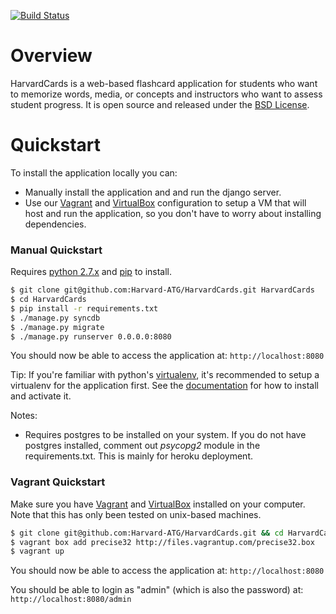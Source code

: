 [![Build Status](https://travis-ci.org/Harvard-ATG/HarvardCards.png?branch=dev)](https://travis-ci.org/Harvard-ATG/HarvardCards)

# Overview

HarvardCards is a web-based flashcard application for students who want to memorize words, media, or concepts and instructors who want to assess student progress. It is open source and released under the [BSD License](https://github.com/Harvard-ATG/HarvardCards/blob/master/LICENSE).

# Quickstart

To  install the application locally you can:
- Manually install the application and and run the django server.
- Use our [Vagrant](http://www.vagrantup.com/) and [VirtualBox](https://www.virtualbox.org/) configuration to setup a VM that will host and run the application, so you don't have to worry about installing dependencies.

### Manual Quickstart

Requires [python 2.7.x](http://python.org/download/releases/) and [pip](http://www.pip-installer.org/) to install.

```sh
$ git clone git@github.com:Harvard-ATG/HarvardCards.git HarvardCards
$ cd HarvardCards
$ pip install -r requirements.txt
$ ./manage.py syncdb
$ ./manage.py migrate
$ ./manage.py runserver 0.0.0.0:8080
```

You should now be able to access the application at: ```http://localhost:8080```

Tip: If you're familiar with python's [virtualenv](https://pypi.python.org/pypi/virtualenv), it's recommended to setup a virtualenv for the application first. See the [documentation](http://virtualenv.readthedocs.org/en/latest/virtualenv.html#installation) for how to install and activate it.

Notes:

* Requires postgres to be installed on your system. If you do not have postgres installed, comment out *psycopg2* module in the requirements.txt. This is mainly for heroku deployment.

### Vagrant Quickstart

Make sure you have [Vagrant](http://www.vagrantup.com/) and [VirtualBox](https://www.virtualbox.org/) installed on your computer. Note that this has only been tested on unix-based machines.

```sh
$ git clone git@github.com:Harvard-ATG/HarvardCards.git && cd HarvardCards
$ vagrant box add precise32 http://files.vagrantup.com/precise32.box
$ vagrant up
```

You should now be able to access the application at: ```http://localhost:8080```

You should be able to login as "admin" (which is also the password) at: ```http://localhost:8080/admin```
